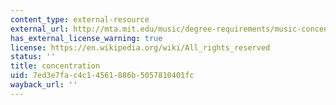 ```yaml
---
content_type: external-resource
external_url: http://mta.mit.edu/music/degree-requirements/music-concentration
has_external_license_warning: true
license: https://en.wikipedia.org/wiki/All_rights_reserved
status: ''
title: concentration
uid: 7ed3e7fa-c4c1-4561-886b-5057810401fc
wayback_url: ''
---
```

